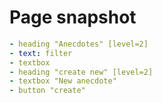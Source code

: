 # Page snapshot

```yaml
- heading "Anecdotes" [level=2]
- text: filter
- textbox
- heading "create new" [level=2]
- textbox "New anecdote"
- button "create"
```